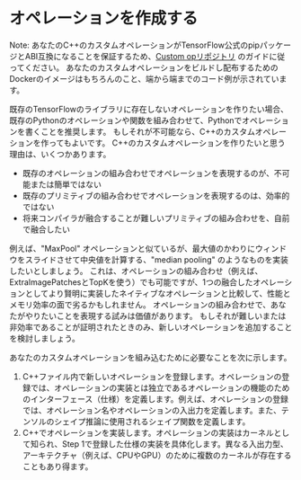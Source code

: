# オペレーションを作成する

Note: あなたのC++のカスタムオペレーションがTensorFlow公式のpipパッケージとABI互換になることを保証するため、[Custom opリポジトリ](https://github.com/tensorflow/custom-op) のガイドに従ってください。
あなたのカスタムオペレーションをビルドし配布するためのDockerのイメージはもちろんのこと、端から端までのコード例が示されています。

既存のTensorFlowのライブラリに存在しないオペレーションを作りたい場合、既存のPythonのオペレーションや関数を組み合わせて、Pythonでオペレーションを書くことを推奨します。
もしそれが不可能なら、C++のカスタムオペレーションを作ってもよいです。
C++のカスタムオペレーションを作りたいと思う理由は、いくつかあります。

* 既存のオペレーションの組み合わせでオペレーションを表現するのが、不可能または簡単ではない
* 既存のプリミティブの組み合わせでオペレーションを表現するのは、効率的ではない
* 将来コンパイラが融合することが難しいプリミティブの組み合わせを、自前で融合したい

例えば、"MaxPool" オペレーションと似ているが、最大値のかわりにウィンドウをスライドさせて中央値を計算する、"median pooling" のようなものを実装したいとしましょう。
これは、オペレーションの組み合わせ（例えば、ExtraImagePatchesとTopKを使う）でも可能ですが、1つの融合したオペレーションとしてより賢明に実装したネイティブなオペレーションと比較して、性能とメモリ効率の面で劣るかもしれません。
オペレーションの組み合わせで、あなたがやりたいことを表現する試みは価値があります。
もしそれが難しいまたは非効率であることが証明されたときのみ、新しいオペレーションを追加することを検討しましょう。

あなたのカスタムオペレーションを組み込むために必要なことを次に示します。

1. C++ファイル内で新しいオペレーションを登録します。オペレーションの登録では、オペレーションの実装とは独立であるオペレーションの機能のためのインターフェース（仕様）を定義します。例えば、オペレーションの登録では、オペレーション名やオペレーションの入出力を定義します。また、テンソルのシェイプ推論に使用されるシェイプ関数を定義します。
2. C++でオペレーションを実装します。オペレーションの実装はカーネルとして知られ、Step 1で登録した仕様の実装を具体化します。異なる入出力型、アーキテクチャ（例えば、CPUやGPU）のために複数のカーネルが存在することもあり得ます。
